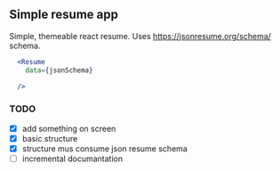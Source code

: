 ## Simple resume app

Simple, themeable react resume.
Uses https://jsonresume.org/schema/ schema.


```jsx
  <Resume
    data={jsonSchema}

  />
```

### TODO
- [x] add something on screen
- [x] basic structure
- [x] structure mus consume json resume schema
- [ ] incremental documantation